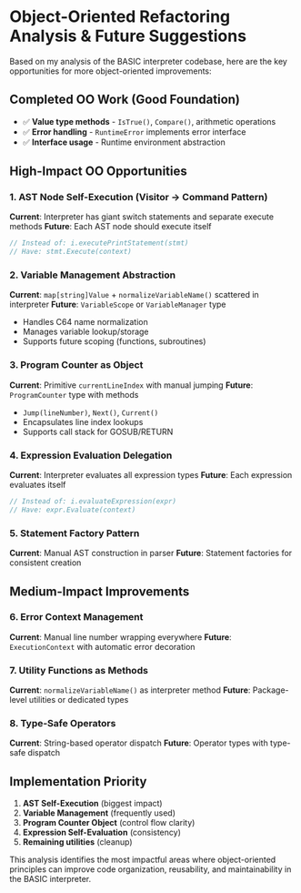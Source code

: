 # Object-Oriented Refactoring Analysis & Future Suggestions

Based on my analysis of the BASIC interpreter codebase, here are the key opportunities for more object-oriented improvements:

## **Completed OO Work (Good Foundation)**
- ✅ **Value type methods** - `IsTrue()`, `Compare()`, arithmetic operations
- ✅ **Error handling** - `RuntimeError` implements error interface
- ✅ **Interface usage** - Runtime environment abstraction

## **High-Impact OO Opportunities**

### 1. **AST Node Self-Execution (Visitor → Command Pattern)**
**Current**: Interpreter has giant switch statements and separate execute methods
**Future**: Each AST node should execute itself
```go
// Instead of: i.executePrintStatement(stmt)
// Have: stmt.Execute(context)
```

### 2. **Variable Management Abstraction** 
**Current**: `map[string]Value` + `normalizeVariableName()` scattered in interpreter
**Future**: `VariableScope` or `VariableManager` type
- Handles C64 name normalization
- Manages variable lookup/storage
- Supports future scoping (functions, subroutines)

### 3. **Program Counter as Object**
**Current**: Primitive `currentLineIndex` with manual jumping
**Future**: `ProgramCounter` type with methods
- `Jump(lineNumber)`, `Next()`, `Current()`
- Encapsulates line index lookups
- Supports call stack for GOSUB/RETURN

### 4. **Expression Evaluation Delegation**
**Current**: Interpreter evaluates all expression types
**Future**: Each expression evaluates itself
```go
// Instead of: i.evaluateExpression(expr)  
// Have: expr.Evaluate(context)
```

### 5. **Statement Factory Pattern**
**Current**: Manual AST construction in parser
**Future**: Statement factories for consistent creation

## **Medium-Impact Improvements**

### 6. **Error Context Management**
**Current**: Manual line number wrapping everywhere
**Future**: `ExecutionContext` with automatic error decoration

### 7. **Utility Functions as Methods**
**Current**: `normalizeVariableName()` as interpreter method
**Future**: Package-level utilities or dedicated types

### 8. **Type-Safe Operators**
**Current**: String-based operator dispatch
**Future**: Operator types with type-safe dispatch

## **Implementation Priority**
1. **AST Self-Execution** (biggest impact)
2. **Variable Management** (frequently used)
3. **Program Counter Object** (control flow clarity)
4. **Expression Self-Evaluation** (consistency)
5. **Remaining utilities** (cleanup)

This analysis identifies the most impactful areas where object-oriented principles can improve code organization, reusability, and maintainability in the BASIC interpreter.